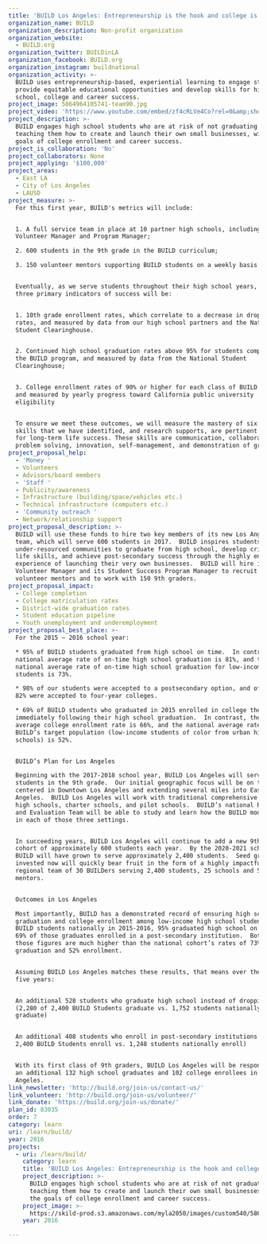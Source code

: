 ```yaml
---
title: 'BUILD Los Angeles: Entrepreneurship is the hook and college is the goal.  '
organization_name: BUILD
organization_description: Non-profit organization
organization_website:
  - BUILD.org
organization_twitter: BUILDinLA
organization_facebook: BUILD.org
organization_instagram: buildnational
organization_activity: >-
  BUILD uses entrepreneurship-based, experiential learning to engage students,
  provide equitable educational opportunities and develop skills for high
  school, college and career success.
project_image: 5864964105741-team90.jpg
project_video: 'https://www.youtube.com/embed/zf4cRLVe4Co?rel=0&amp;showinfo=0'
project_description: >-
  BUILD engages high school students who are at risk of not graduating by
  teaching them how to create and launch their own small businesses, with the
  goals of college enrollment and career success.
project_is_collaboration: 'No'
project_collaborators: None
project_applying: '$100,000'
project_areas:
  - East LA
  - City of Los Angeles
  - LAUSD
project_measure: >-
  For this first year, BUILD's metrics will include: 


  1. A full service team in place at 10 partner high schools, including the
  Volunteer Manager and Program Manager;

  2. 600 students in the 9th grade in the BUILD curriculum;

  3. 150 volunteer mentors supporting BUILD students on a weekly basis.  


  Eventually, as we serve students throughout their high school years, BUILD’s
  three primary indicators of success will be: 


  1. 10th grade enrollment rates, which correlate to a decrease in dropout
  rates, and measured by data from our high school partners and the National
  Student Clearinghouse. 


  2. Continued high school graduation rates above 95% for students completing
  the BUILD program, and measured by data from the National Student
  Clearinghouse;


  3. College enrollment rates of 90% or higher for each class of BUILD seniors,
  and measured by yearly progress toward California public university
  eligibility


  To ensure we meet these outcomes, we will measure the mastery of six (6)
  skills that we have identified, and research supports, are pertinent to master
  for long-term life success. These skills are communication, collaboration,
  problem solving, innovation, self-management, and demonstration of grit.
project_proposal_help:
  - 'Money '
  - Volunteers
  - Advisors/board members
  - 'Staff '
  - Publicity/awareness
  - Infrastructure (building/space/vehicles etc.)
  - Technical infrastructure (computers etc.)
  - 'Community outreach '
  - Network/relationship support
project_proposal_description: >-
  BUILD will use these funds to hire two key members of its new Los Angeles
  team, which will serve 600 students in 2017.  BUILD inspires students from
  under-resourced communities to graduate from high school, develop critical
  life skills, and achieve post-secondary success through the highly engaging
  experience of launching their very own businesses.  BUILD will hire its
  Volunteer Manager and its Student Success Program Manager to recruit 150
  volunteer mentors and to work with 150 9th graders.
project_proposal_impact:
  - College completion
  - College matriculation rates
  - District-wide graduation rates
  - Student education pipeline
  - Youth unemployment and underemployment
project_proposal_best_place: >-
  For the 2015 – 2016 school year:

  * 95% of BUILD students graduated from high school on time.  In contrast, the
  national average rate of on-time high school graduation is 81%, and the
  national average rate of on-time high school graduation for low-income
  students is 73%.

  * 98% of our students were accepted to a postsecondary option, and of those,
  82% were accepted to four-year colleges.

  * 69% of BUILD students who graduated in 2015 enrolled in college the Fall
  immediately following their high school graduation.  In contrast, the national
  average college enrollment rate is 66%, and the national average rate for
  BUILD’s target population (low-income students of color from urban high
  schools) is 52%.


  BUILD’s Plan for Los Angeles

  Beginning with the 2017-2018 school year, BUILD Los Angeles will serve 600
  students in the 9th grade.  Our initial geographic focus will be on the region
  centered in Downtown Los Angeles and extending several miles into East Los
  Angeles.  BUILD Los Angeles will work with traditional comprehensive public
  high schools, charter schools, and pilot schools.  BUILD’s national Research
  and Evaluation Team will be able to study and learn how the BUILD model works
  in each of those three settings.  


  In succeeding years, BUILD Los Angeles will continue to add a new 9th grade
  cohort of approximately 600 students each year.  By the 2020-2021 school year,
  BUILD will have grown to serve approximately 2,400 students.  Seed grants
  invested now will quickly bear fruit in the form of a highly impactful
  regional team of 30 BUILDers serving 2,400 students, 25 schools and 500
  mentors.  


  Outcomes in Los Angeles

  Most importantly, BUILD has a demonstrated record of ensuring high school
  graduation and college enrollment among low-income high school students.  Of
  BUILD students nationally in 2015-2016, 95% graduated high school on time and
  69% of those graduates enrolled in a post-secondary institution.  Both of
  those figures are much higher than the national cohort’s rates of 73%
  graduation and 52% enrollment.


  Assuming BUILD Los Angeles matches these results, that means over the next
  five years:


  An additional 528 students who graduate high school instead of dropping out
  (2,280 of 2,400 BUILD Students graduate vs. 1,752 students nationally
  graduate)


  An additional 408 students who enroll in post-secondary institutions (1,656 of
  2,400 BUILD Students enroll vs. 1,248 students nationally enroll)


  With its first class of 9th graders, BUILD Los Angeles will be responsible for
  an additional 132 high school graduates and 102 college enrollees in Los
  Angeles.
link_newsletter: 'http://build.org/join-us/contact-us/'
link_volunteer: 'http://build.org/join-us/volunteer/'
link_donate: 'https://build.org/join-us/donate/'
plan_id: 83035
order: 7
category: learn
uri: /learn/build/
year: 2016
projects:
  - uri: /learn/build/
    category: learn
    title: 'BUILD Los Angeles: Entrepreneurship is the hook and college is the goal.  '
    project_description: >-
      BUILD engages high school students who are at risk of not graduating by
      teaching them how to create and launch their own small businesses, with
      the goals of college enrollment and career success.
    project_image: >-
      https://skild-prod.s3.amazonaws.com/myla2050/images/custom540/5864964105741-team90.jpg
    year: 2016

---
```

